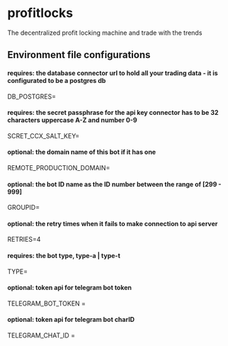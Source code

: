 # profitlocks
The decentralized profit locking machine and trade with the trends

## Environment file configurations

#### requires: the database connector url to hold all your trading data - it is configurated to be a postgres db
DB_POSTGRES=
#### requires: the secret passphrase for the api key connector has to be 32 characters uppercase A-Z and number 0-9
SCRET_CCX_SALT_KEY=
#### optional: the domain name of this bot if it has one
REMOTE_PRODUCTION_DOMAIN=
#### optional: the bot ID name as the ID number between the range of [299 - 999]
GROUPID=
#### optional: the retry times when it fails to make connection to api server
RETRIES=4
#### requires: the bot type, type-a | type-t
TYPE=
#### optional: token api for telegram bot token
TELEGRAM_BOT_TOKEN =
#### optional: token api for telegram bot charID
TELEGRAM_CHAT_ID = 
